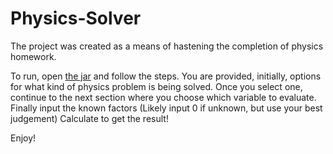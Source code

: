 # Physics-Solver

The project was created as a means of hastening the completion of physics homework.

To run, open <a href="https://github.com/Tjam2010/Physics-Solver/blob/master/PhysicalPhysicsSolver.jar?raw=true">the jar</a> and follow the steps. 
You are provided, initially, options for what kind of physics problem is being solved.
Once you select one, continue to the next section where you choose which variable to evaluate.
Finally input the known factors (Likely input 0 if unknown, but use your best judgement)
Calculate to get the result!

Enjoy!
